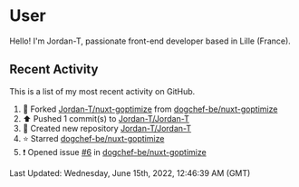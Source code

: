 # User

Hello! I'm Jordan-T, passionate front-end developer based in Lille (France).

## Recent Activity

This is a list of my most recent activity on GitHub.

<!--RECENT_ACTIVITY:start-->
1. 🔱 Forked [Jordan-T/nuxt-goptimize](https://github.com/Jordan-T/nuxt-goptimize) from [dogchef-be/nuxt-goptimize](https://github.com/dogchef-be/nuxt-goptimize)
2. ⬆️ Pushed 1 commit(s) to [Jordan-T/Jordan-T](https://github.com/Jordan-T/Jordan-T)
3. 📔 Created new repository [Jordan-T/Jordan-T](https://github.com/Jordan-T/Jordan-T)
4. ⭐ Starred [dogchef-be/nuxt-goptimize](https://github.com/dogchef-be/nuxt-goptimize)
5. ❗️ Opened issue [#6](https://github.com/dogchef-be/nuxt-goptimize/issues/6) in [dogchef-be/nuxt-goptimize](https://github.com/dogchef-be/nuxt-goptimize)
<!--RECENT_ACTIVITY:end-->

<!--RECENT_ACTIVITY:last_update-->
Last Updated: Wednesday, June 15th, 2022, 12:46:39 AM (GMT)
<!--RECENT_ACTIVITY:last_update_end-->
